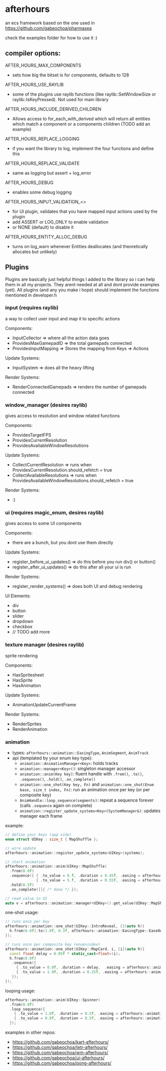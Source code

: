 # afterhours


an ecs framework based on the one used in https://github.com/gabeochoa/pharmasea

check the examples folder for how to use it :) 


## compiler options: 

AFTER_HOURS_MAX_COMPONENTS
- sets how big the bitset is for components, defaults to 128

AFTER_HOURS_USE_RAYLIB
- some of the plugins use raylib functions (like raylib::SetWindowSize or raylib::IsKeyPressed). Not used for main library 

AFTER_HOURS_INCLUDE_DERIVED_CHILDREN
- Allows access to for_each_with_derived which will return all entities which match a component or a components children (TODO add an example) 

AFTER_HOURS_REPLACE_LOGGING
- if you want the library to log, implement the four functions and define this

AFTER_HOURS_REPLACE_VALIDATE
- same as logging but assert + log_error

AFTER_HOURS_DEBUG
- enables some debug logging

AFTER_HOURS_INPUT_VALIDATION_<>
- for UI plugin, validates that you have mapped input actions used by the plugin
- add ASSERT or LOG_ONLY to enable validation
- or NONE (default) to disable it

AFTER_HOURS_ENTITY_ALLOC_DEBUG
- turns on log_warn whenever Entities deallocates (and theoretically allocates but unlikely) 


## Plugins

Plugins are basically just helpful things I added to the library so i can help them in all my projects. They arent needed at all and dont provide examples (yet). All plugins (and any you make i hope) should implement the functions mentioned in developer.h 


### input (requires raylib)
a way to collect user input and map it to specific actions 

Components: 
- InputCollector => where all the action data goes
- ProvidesMaxGamepadID => the total gamepads connected
- ProvidesInputMapping => Stores the mapping from Keys => Actions

Update Systems: 
- InputSystem => does all the heavy lifting

Render Systems: 
- RenderConnectedGamepads => renders the number of gamepads connected


### window_manager (desires raylib)
gives access to resolution and window related functions

Components: 
- ProvidesTargetFPS
- ProvidesCurrentResolution
- ProvidesAvailableWindowResolutions

Update Systems: 
- CollectCurrentResolution => runs when ProvidesCurrentResolution.should_refetch = true
- CollectAvailableResolutions => runs when ProvidesAvailableWindowResolutions.should_refetch = true

Render Systems: 
- :)


### ui (requires magic_enum, desires raylib)
gives access to some UI components 

Components: 
- there are a bunch, but you dont use them directly

Update Systems: 
- register_before_ui_updates() => do this before you run div() or button()
- register_after_ui_updates() => do this after all your ui is run

Render Systems: 
- register_render_systems() => does both UI and debug rendering

UI Elements:
- div
- button
- slider
- dropdown 
- checkbox
- // TODO add more 

### texture manager (desires raylib)
sprite rendering

Components: 
- HasSpritesheet 
- HasSprite
- HasAnimation

Update Systems: 
- AnimationUpdateCurrentFrame

Render Systems: 
- RenderSprites
- RenderAnimation


### animation 

- types: `afterhours::animation::EasingType`, `AnimSegment`, `AnimTrack`
- api (templated by your enum key type):
  - `animation::AnimationManager<Key>`: holds tracks
  - `animation::manager<Key>()`: singleton manager accessor
  - `animation::anim(Key key)`: fluent handle with `.from()`, `.to()`, `.sequence()`, `.hold()`, `.on_complete()`
  - `animation::one_shot(Key key, Fn)` and `animation::one_shot(Enum base, size_t index, Fn)`: run an animation once per key (or per composite key)
  - `AnimHandle::loop_sequence(segments)`: repeat a sequence forever (calls `.sequence` again on complete)
  - `animation::register_update_systems<Key>(SystemManager&)`: updates manager each frame

example:
```cpp
// define your keys (app side)
enum struct UIKey : size_t { MapShuffle };

// wire update
afterhours::animation::register_update_systems<UIKey>(systems);

// start animation
afterhours::animation::anim(UIKey::MapShuffle)
  .from(0.0f)
  .sequence({ { .to_value = 8.f, .duration = 0.45f, .easing = afterhours::animation::animation::EasingType::Linear },
              { .to_value = 5.f, .duration = 0.55f, .easing = afterhours::animation::animation::EasingType::EaseOutQuad } })
  .hold(0.5f)
  .on_complete([]{ /* done */ });

// read value in UI
auto v = afterhours::animation::manager<UIKey>().get_value(UIKey::MapShuffle);
```

one-shot usage:
```cpp
// runs once per key
afterhours::animation::one_shot(UIKey::IntroReveal, [](auto h){
  h.from(0.0f).to(1.0f, 0.3f, afterhours::animation::EasingType::EaseOutQuad);
});

// runs once per composite key (enum+index)
afterhours::animation::one_shot(UIKey::MapCard, i, [i](auto h){
  const float delay = 0.05f * static_cast<float>(i);
  h.from(0.0f)
   .sequence({
     { .to_value = 0.0f, .duration = delay,  .easing = afterhours::animation::EasingType::Hold },
     { .to_value = 1.0f, .duration = 0.25f, .easing = afterhours::animation::EasingType::EaseOutQuad },
   });
});
```

looping usage:
```cpp
afterhours::animation::anim(UIKey::Spinner)
  .from(0.0f)
  .loop_sequence({
    { .to_value = 1.0f, .duration = 0.5f, .easing = afterhours::animation::EasingType::Linear },
    { .to_value = 0.0f, .duration = 0.5f, .easing = afterhours::animation::EasingType::Linear },
  });
```



examples in other repos:
- https://github.com/gabeochoa/kart-afterhours/
- https://github.com/gabeochoa/tetr-afterhours/
- https://github.com/gabeochoa/wm-afterhours/
- https://github.com/gabeochoa/ui-afterhours/
- https://github.com/gabeochoa/pong-afterhours/
